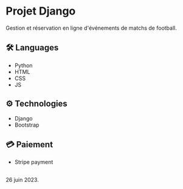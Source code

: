 
# Projet Django
Gestion et réservation en ligne d'événements de matchs de football.

## 🛠️ Languages
* Python
* HTML
* CSS
* JS

## ⚙️ Technologies
* Django
* Bootstrap

## 💳 Paiement
* Stripe payment

##
26 juin 2023.
